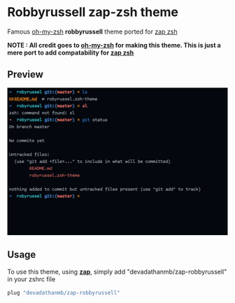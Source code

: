 # Robbyrussell zap-zsh theme

Famous [oh-my-zsh](https://ohmyz.sh/) **robbyrussell** theme ported for [zap zsh](https://www.zapzsh.com/)

**NOTE : All credit goes to [oh-my-zsh](https://ohmyz.sh/) for making this theme. This is just a mere port to add compatability for [zap zsh](https://www.zapzsh.com/)**

## Preview

![Preview image](./assets/preview.png)

## Usage

To use this theme, using **[zap](https://www.zapzsh.com)**, simply add "devadathanmb/zap-robbyrussell" in your zshrc file

```zsh
plug "devadathanmb/zap-robbyrussell"
```
